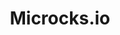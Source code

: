 ---
git: https://github.com/microcks/microcks
linkedin: https://linkedin.com/company/microcks
logohandle: microcksio
sort: microcksio
title: Microcks.io
twitter: https://x.com/microcksio
website: https://microcks.io/
youtube: https://youtube.com/c/Microcks
---